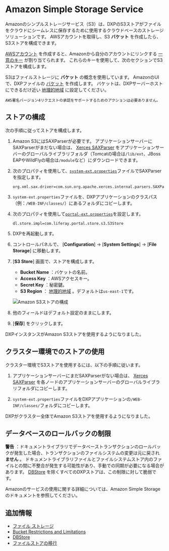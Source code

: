 # Amazon Simple Storage Service

Amazonのシンプルストレージサービス（S3）は、DXPのS3ストアがファイルをクラウドにシームレスに保存するために使用するクラウドベースのストレージソリューションです。 AWSアカウントを取得し、S3 **バケット** を作成したら、S3ストアを構成できます。

[AWSアカウント](https://aws.amazon.com/s3/) を作成すると、Amazonから自分のアカウントにリンクする [一意のキー](https://docs.aws.amazon.com/general/latest/gr/aws-sec-cred-types.html/) が割り当てられます。 これらのキーを使用して、次のセクションでS3ストアを構成します。

S3はファイルストレージに **バケット** の概念を使用しています。 AmazonのUIで、DXPファイルの [バケット](https://docs.aws.amazon.com/AmazonS3/latest/user-guide/create-bucket.html) を作成します。 バケットは、DXPサーバーホストにできるだけ近い [地理的地域](https://docs.aws.amazon.com/general/latest/gr/s3.html) に設定してください。

```{note}
AWS署名バージョン4リクエストの承認をサポートするためのアクションは必要ありません。
```

<a name="configuring-the-store" />

## ストアの構成

次の手順に従ってストアを構成します。

1.  Amazon S3にはSAXParserが必要です。 アプリケーションサーバーにSAXParserがまだない場合は、 [Xerces SAXParser](https://xerces.apache.org/mirrors.cgi) をアプリケーションサーバーのグローバルライブラリフォルダ（Tomcatの場合は`/lib/ext`、JBoss EAPやWildFlyの場合は`/module`など）にダウンロードできます。

2.  次のプロパティを使用して、[`system-ext.properties`](../../../installation-and-upgrades/reference/system-properties.md)ファイルでSAXParserを指定します。

    ``` properties
    org.xml.sax.driver=com.sun.org.apache.xerces.internal.parsers.SAXParser
    ```

3.  `system-ext.properties`ファイルを、DXPアプリケーションのクラスパス（例：`/WEB-INF/classes/`）にあるフォルダにコピーします。

4.  次のプロパティを使用して[`portal-ext.properties`](../../../installation-and-upgrades/reference/portal-properties.md)を設定します。

    ``` properties
    dl.store.impl=com.liferay.portal.store.s3.S3Store
    ```

5.  DXPを再起動します。

6.  コントロールパネルで、 [**Configuration**] → [**System Settings**] → [**File Storage**] に移動します。

7. [**S3 Store**] 画面で、ストアを構成します。

      - **Bucket Name** ：バケットの名前。
      - **Access Key** ：AWSアクセスキー。
      - **Secret Key** ：秘密鍵。
      - **S3 Region** ： [地理的地域](https://docs.aws.amazon.com/general/latest/gr/s3.html) 。デフォルトは`us-east-1`です。

    ![Amazon S3ストアの構成](./amazon-s3-store/images/01.png)

8.  他のフィールドはデフォルト設定のままにします。

9. [**保存**] をクリックします。

DXPインスタンスがAmazon S3ストアを使用するようになりました。

<a name="using-the-store-in-a-clustered-environment" />

## クラスター環境でのストアの使用

クラスター環境でS3ストアを使用するには、以下の手順に従います。

1.  アプリケーションサーバーにまだSAXParserがない場合は、 [Xerces SAXParser](https://xerces.apache.org/mirrors.cgi) を各ノードのアプリケーションサーバーのグローバルライブラリフォルダにコピーします。

2.  `system-ext.properties`ファイルをDXPアプリケーションの`/WEB-INF/classes/`フォルダにコピーします。

DXPがクラスター全体でAmazon S3ストアを使用するようになりました。

<a name="database-rollback-limitation" />

## データベースのロールバックの制限

**警告** ：ドキュメントライブラリでデータベーストランザクションのロールバックが発生した場合、トランザクションのファイルシステムの変更は元に戻され **ません** 。 ドキュメントライブラリファイルとファイルシステムストア内のファイルとの間に不整合が発生する可能性があり、手動での同期が必要になる場合があります。 [DBStore](./dbstore.md) を除くすべてのDXPストアは、この制限に対して脆弱です。

Amazonのサービスの使用に関する詳細については、Amazon Simple Storageのドキュメントを参照してください。

<a name="additional-information" />

## 追加情報

  - [ファイル ストレージ](../../file-storage.md)
  - [Bucket Restrictions and Limitations](https://docs.aws.amazon.com/AmazonS3/latest/dev//BucketRestrictions.html#bucketnamingrules)
  - [DBStore](./dbstore.md)
  - [ファイルストアの移行](../file-store-migration.md)
